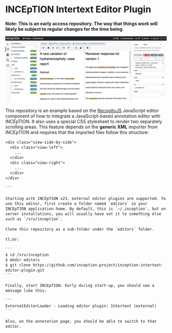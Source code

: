 # INCEpTION Intertext Editor Plugin

**Note: This is an early access repository. The way that things work will likely be subject to regular changes for the time being.** 

![Screenshot](screenshot.png)

This repository is an example based on the [RecogitoJS](https://github.com/recogito/recogito-js) JavaScript editor component of how to integrate a JavaScript-based annotation editor with INCEpTION. It also uses a special CSS stylesheet to render two separately scrolling areas. This feature depends on the **generic XML** importer from INCEpTION and requires that the imported files follow this structure:

````
<div class="view-side-by-side">
  <div class="view-left">
    ...
  </div>
  <div class="view-right">
    ...
  </div>
</div>

```

Starting with INCEpTION v23, external editor plugins are supported. To use this editor, first create a folder named `editors` in your INCEpTION application home. By default, this is `~/.inception`, but on server installations, you will usually have set it to something else such as `/srv/inception`.

Clone this repository as a sub-folder under the `editors` folder.

tl;dr: 

```
$ cd /srv/inception
$ mkdir editors
$ git clone https://github.com/inception-project/inception-intertext-editor-plugin.git
```

Finally, start INCEpTION. Early during start-up, you should see a message like this:

```
ExternalEditorLoader - Loading editor plugin: Intertext (external)
```

Also, on the annotation page, you should be able to switch to that editor.
